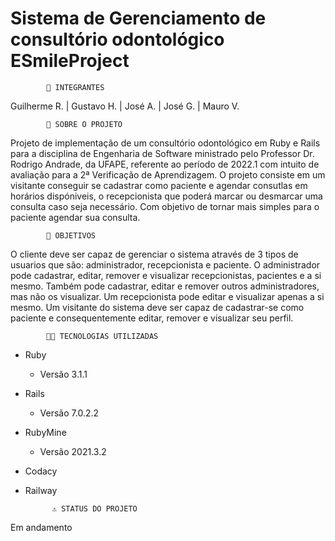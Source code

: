 # Sistema de Gerenciamento de consultório odontológico ESmileProject

           	🤵 INTEGRANTES

Guilherme R.  |  Gustavo H.  |  José A.  |  José G.  |  Mauro V.

	        📕 SOBRE O PROJETO

Projeto de implementação de um consultório odontológico em Ruby e Rails para a disciplina de Engenharia de Software ministrado pelo Professor Dr. Rodrigo Andrade, da UFAPE, referente ao período de 2022.1 com intuito de avaliação para a 2ª Verificação de Aprendizagem. O projeto consiste em um visitante conseguir se cadastrar como paciente e agendar consutlas em horários dispóniveis, o recepcionista que poderá marcar ou desmarcar uma consulta caso seja necessário. Com objetivo de tornar mais simples para o paciente agendar sua consulta.

	        📌 OBJETIVOS

O cliente deve ser capaz de gerenciar o sistema através de 3 tipos de usuarios que são: administrador, recepcionista e paciente. O administrador pode cadastrar, editar, remover e visualizar recepcionistas, pacientes e a si mesmo. Também pode cadastrar, editar e remover outros administradores, mas não os visualizar. Um recepcionista pode editar e visualizar apenas a si mesmo. Um visitante do sistema deve ser capaz de cadastrar-se como paciente e consequentemente editar, remover e visualizar seu perfil.

	        👩‍💻 TECNOLOGIAS UTILIZADAS

* Ruby
    - Versão 3.1.1

* Rails
    - Versão 7.0.2.2

* RubyMine
    - Versão 2021.3.2

* Codacy

* Railway


            ⚠️ STATUS DO PROJETO

Em andamento
 